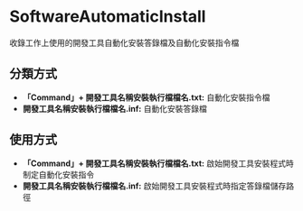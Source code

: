 # SoftwareAutomaticInstall 
收錄工作上使用的開發工具自動化安裝答錄檔及自動化安裝指令檔

## 分類方式
- **「Command」+ 開發工具名稱安裝執行檔檔名.txt:** 自動化安裝指令檔
- **開發工具名稱安裝執行檔檔名.inf:** 自動化安裝答錄檔   

## 使用方式
- **「Command」+ 開發工具名稱安裝執行檔檔名.txt:** 啟始開發工具安裝程式時制定自動化安裝指令  
- **開發工具名稱安裝執行檔檔名.inf:** 啟始開發工具安裝程式時指定答錄檔儲存路徑
